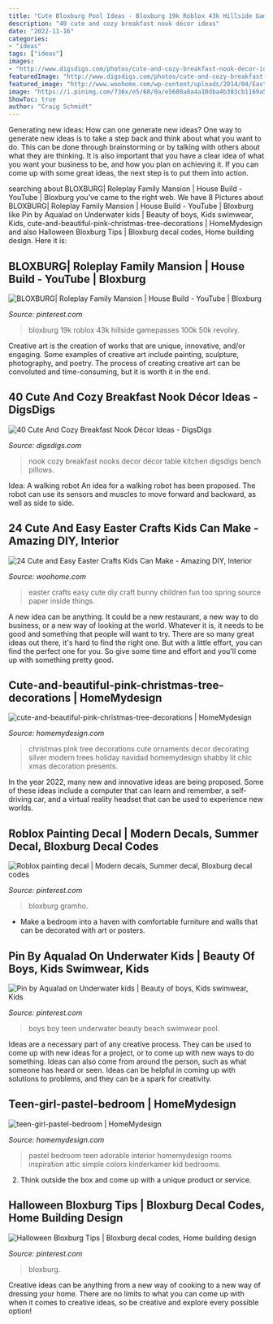 ```yaml
---
title: "Cute Bloxburg Pool Ideas - Bloxburg 19k Roblox 43k Hillside Gamepasses 100k 50k Revolvy"
description: "40 cute and cozy breakfast nook décor ideas"
date: "2022-11-16"
categories:
- "ideas"
tags: ["ideas"]
images:
- "http://www.digsdigs.com/photos/cute-and-cozy-breakfast-nook-decor-ideas-10.jpg"
featuredImage: "http://www.digsdigs.com/photos/cute-and-cozy-breakfast-nook-decor-ideas-10.jpg"
featured_image: "http://www.woohome.com/wp-content/uploads/2014/04/Easter-Crafts-for-Kids-23.jpg"
image: "https://i.pinimg.com/736x/e5/68/0a/e5680a8a4a10dba4b383cb1169a51f61.jpg"
ShowToc: true
author: "Craig Schmidt"
---
```



Generating new ideas: How can one generate new ideas?
One way to generate new ideas is to take a step back and think about what you want to do. This can be done through brainstorming or by talking with others about what they are thinking. It is also important that you have a clear idea of what you want your business to be, and how you plan on achieving it. If you can come up with some great ideas, the next step is to put them into action.

	

		
searching about BLOXBURG| Roleplay Family Mansion | House Build - YouTube | Bloxburg you've came to the right web. We have 8 Pictures about BLOXBURG| Roleplay Family Mansion | House Build - YouTube | Bloxburg like Pin by Aqualad on Underwater kids | Beauty of boys, Kids swimwear, Kids, cute-and-beautiful-pink-christmas-tree-decorations | HomeMydesign and also Halloween Bloxburg Tips | Bloxburg decal codes, Home building design. Here it is:
		
    
## BLOXBURG| Roleplay Family Mansion | House Build - YouTube | Bloxburg

<img loading=lazy src="https://i.pinimg.com/736x/e5/68/0a/e5680a8a4a10dba4b383cb1169a51f61.jpg" onerror="this.onerror=null;this.src='https://tse1.mm.bing.net/th?id=OIP.LgbVeCrcJXFImwG2SDikXQHaFj&amp;pid=15.1';" alt="BLOXBURG| Roleplay Family Mansion | House Build - YouTube | Bloxburg">

_Source: pinterest.com_

>bloxburg 19k roblox 43k hillside gamepasses 100k 50k revolvy. 

	

Creative art is the creation of works that are unique, innovative, and/or engaging. Some examples of creative art include painting, sculpture, photography, and poetry. The process of creating creative art can be convoluted and time-consuming, but it is worth it in the end.

    
## 40 Cute And Cozy Breakfast Nook Décor Ideas - DigsDigs

<img loading=lazy src="http://www.digsdigs.com/photos/cute-and-cozy-breakfast-nook-decor-ideas-10.jpg" onerror="this.onerror=null;this.src='https://tse1.mm.bing.net/th?id=OIP.FYG8gDLYolSNY79I_-y3nwAAAA&amp;pid=15.1';" alt="40 Cute And Cozy Breakfast Nook Décor Ideas - DigsDigs">

_Source: digsdigs.com_

>nook cozy breakfast nooks decor décor table kitchen digsdigs bench pillows. 

	

Idea: A walking robot
An idea for a walking robot has been proposed. The robot can use its sensors and muscles to move forward and backward, as well as side to side.

    
## 24 Cute And Easy Easter Crafts Kids Can Make - Amazing DIY, Interior

<img loading=lazy src="http://www.woohome.com/wp-content/uploads/2014/04/Easter-Crafts-for-Kids-23.jpg" onerror="this.onerror=null;this.src='https://tse1.mm.bing.net/th?id=OIP.oxBblqw7AF6DXZUOU3_wCwHaLH&amp;pid=15.1';" alt="24 Cute and Easy Easter Crafts Kids Can Make - Amazing DIY, Interior">

_Source: woohome.com_

>easter crafts easy cute diy craft bunny children fun too spring source paper inside things. 

	

A new idea can be anything. It could be a new restaurant, a new way to do business, or a new way of looking at the world. Whatever it is, it needs to be good and something that people will want to try. There are so many great ideas out there, it's hard to find the right one. But with a little effort, you can find the perfect one for you. So give some time and effort and you'll come up with something pretty good.

    
## Cute-and-beautiful-pink-christmas-tree-decorations | HomeMydesign

<img loading=lazy src="https://homemydesign.com/wp-content/uploads/2012/11/cute-and-beautiful-pink-christmas-tree-decorations.jpg" onerror="this.onerror=null;this.src='https://tse4.mm.bing.net/th?id=OIP.msipnGXDGPTNaTQ-vlM14wHaMf&amp;pid=15.1';" alt="cute-and-beautiful-pink-christmas-tree-decorations | HomeMydesign">

_Source: homemydesign.com_

>christmas pink tree decorations cute ornaments decor decorating silver modern trees holiday navidad homemydesign shabby lit chic xmas decoration presents. 

	

In the year 2022, many new and innovative ideas are being proposed. Some of these ideas include a computer that can learn and remember, a self-driving car, and a virtual reality headset that can be used to experience new worlds.

    
## Roblox Painting Decal | Modern Decals, Summer Decal, Bloxburg Decal Codes

<img loading=lazy src="https://i.pinimg.com/736x/bf/4d/c1/bf4dc19bd5e1c904436a72cd844e7602.jpg" onerror="this.onerror=null;this.src='https://tse1.mm.bing.net/th?id=OIP.g_b0uxOnWtqZnxGnR4f9JwHaLb&amp;pid=15.1';" alt="Roblox painting decal | Modern decals, Summer decal, Bloxburg decal codes">

_Source: pinterest.com_

>bloxburg gramho. 

	

- Make a bedroom into a haven with comfortable furniture and walls that can be decorated with art or posters.

    
## Pin By Aqualad On Underwater Kids | Beauty Of Boys, Kids Swimwear, Kids

<img loading=lazy src="https://i.pinimg.com/736x/b1/15/c3/b115c3af2b5698b16fd5cd8a7e3b93e0.jpg" onerror="this.onerror=null;this.src='https://tse4.mm.bing.net/th?id=OIP.pPSgkJukeHYb3EMhVFyMpAHaLH&amp;pid=15.1';" alt="Pin by Aqualad on Underwater kids | Beauty of boys, Kids swimwear, Kids">

_Source: pinterest.com_

>boys boy teen underwater beauty beach swimwear pool. 

	

Ideas are a necessary part of any creative process. They can be used to come up with new ideas for a project, or to come up with new ways to do something. Ideas can also come from around the person, such as what someone has heard or seen. Ideas can be helpful in coming up with solutions to problems, and they can be a spark for creativity.

    
## Teen-girl-pastel-bedroom | HomeMydesign

<img loading=lazy src="https://homemydesign.com/wp-content/uploads/2014/06/teen-girl-pastel-bedroom.jpg" onerror="this.onerror=null;this.src='https://tse2.mm.bing.net/th?id=OIP.nBv4nK4p1kOhSQR-lzFgNgHaLD&amp;pid=15.1';" alt="teen-girl-pastel-bedroom | HomeMydesign">

_Source: homemydesign.com_

>pastel bedroom teen adorable interior homemydesign rooms inspiration attic simple colors kinderkamer kid bedrooms. 

	

2. Think outside the box and come up with a unique product or service.

    
## Halloween Bloxburg Tips | Bloxburg Decal Codes, Home Building Design

<img loading=lazy src="https://i.pinimg.com/736x/10/2d/09/102d0932a704a8e605478c5852889176.jpg" onerror="this.onerror=null;this.src='https://tse4.mm.bing.net/th?id=OIP.5T-RnrqkNzTm7nvzUITqegHaIm&amp;pid=15.1';" alt="Halloween Bloxburg Tips | Bloxburg decal codes, Home building design">

_Source: pinterest.com_

>bloxburg. 

	

Creative ideas can be anything from a new way of cooking to a new way of dressing your home. There are no limits to what you can come up with when it comes to creative ideas, so be creative and explore every possible option!

